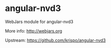 angular-nvd3
============

WebJars module for angular-nvd3

More info: http://webjars.org

Upstream: https://github.com/krispo/angular-nvd3
